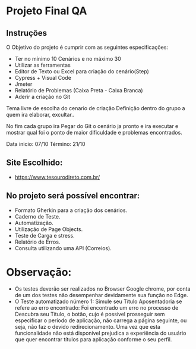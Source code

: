 # Projeto Final QA

## Instruções

O Objetivo do projeto é cumprir com as seguintes especificações:

 - Ter no mínimo 10 Cenários e no máximo 30
 - Utilizar as ferramentas 
 - Editor de Texto ou Excel para criação do cenário(Step)
 - Cypress + Visual Code
 - Jmeter
 - Relatório de Problemas (Caixa Preta - Caixa Branca)
 - Aderir a criação no Git

Tema livre de escolha do cenario de criação 
Definição dentro do grupo a quem ira elaborar, excultar..

No fim cada grupo ira Pegar do Git o cenário ja pronto e ira
executar e mostrar qual foi o ponto de maior dificuldade e problemas encontrados.


Data inicio: 07/10  Término: 21/10 

## Site Escolhido:
- https://www.tesourodireto.com.br/
## No projeto será possível encontrar:

 - Formato Gherkin para a criação dos cenários.
 - Caderno de Teste.
 - Automatização.
 - Utilização de Page Objects.
 - Teste de Carga e stress.
 - Relatório de Erros.
 - Consulta utilizando uma API (Correios).

# Observação:
 - Os testes deverão ser realizados no Browser Google chrome, por conta de um dos testes não desempenhar devidamente sua função no Edge.
 - O Teste automatizado número 1: Simule seu Título Aposentadoria se refere ao erro encontrado:
Foi encontrado um erro no processo de Descubra seu Título, o botão, cujo é possível prosseguir sem especificar o período de aplicação, não carrega a página seguinte, ou    seja, não faz o devido redirecionamento. Uma vez que esta funcionalidade não está disponível prejudica a experiência do usuário que quer encontrar títulos para aplicação conforme o seu perfil.
